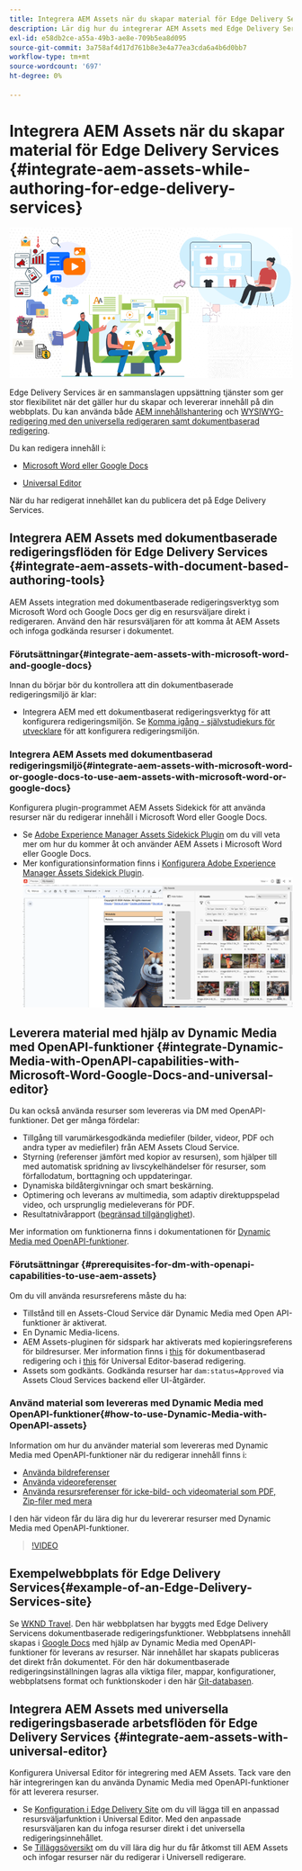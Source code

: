 ```yaml
---
title: Integrera AEM Assets när du skapar material för Edge Delivery Services
description: Lär dig hur du integrerar AEM Assets med Edge Delivery Services. Integreringen gör att du kan integrera AEM Assets med Microsoft Word och Google Docs, integrera AEM Assets med Universal Editor, integrera Dynamic Media med OpenAPI-funktioner med Universal Editor och integrera Dynamic Media med OpenAPI-funktioner med Microsoft Word och Google Docs.
exl-id: e58db2ce-a55a-49b3-ae8e-709b5ea8d095
source-git-commit: 3a758af4d17d761b8e3e4a77ea3cda6a4b6d0bb7
workflow-type: tm+mt
source-wordcount: '697'
ht-degree: 0%

---
```


# Integrera AEM Assets när du skapar material för Edge Delivery Services {#integrate-aem-assets-while-authoring-for-edge-delivery-services}

![EDS2](/help/assets/assets/EDS2.png)

Edge Delivery Services är en sammanslagen uppsättning tjänster som ger stor flexibilitet när det gäller hur du skapar och levererar innehåll på din webbplats. Du kan använda både [AEM innehållshantering](/help/sites-cloud/authoring/author-publish.md) och [WYSIWYG-redigering med den universella redigeraren samt dokumentbaserad redigering](https://experienceleague.adobe.com/en/docs/experience-manager-cloud-service/content/edge-delivery/wysiwyg-authoring/authoring).

Du kan redigera innehåll i:

* [Microsoft Word eller Google Docs](#integrate-aem-assets-with-document-based-authoring-tools)

* [Universal Editor](#integrate-aem-assets-with-universal-editor)

När du har redigerat innehållet kan du publicera det på Edge Delivery Services.

## Integrera AEM Assets med dokumentbaserade redigeringsflöden för Edge Delivery Services {#integrate-aem-assets-with-document-based-authoring-tools}

AEM Assets integration med dokumentbaserade redigeringsverktyg som Microsoft Word och Google Docs ger dig en resursväljare direkt i redigeraren. Använd den här resursväljaren för att komma åt AEM Assets och infoga godkända resurser i dokumentet.

### Förutsättningar{#integrate-aem-assets-with-microsoft-word-and-google-docs}

Innan du börjar bör du kontrollera att din dokumentbaserade redigeringsmiljö är klar:

* Integrera AEM med ett dokumentbaserat redigeringsverktyg för att konfigurera redigeringsmiljön. Se [Komma igång - självstudiekurs för utvecklare](https://www.aem.live/developer/tutorial) för att konfigurera redigeringsmiljön.

### Integrera AEM Assets med dokumentbaserad redigeringsmiljö{#integrate-aem-assets-with-microsoft-word-or-google-docs-to-use-aem-assets-with-microsoft-word-or-google-docs}

Konfigurera plugin-programmet AEM Assets Sidekick för att använda resurser när du redigerar innehåll i Microsoft Word eller Google Docs.

* Se [Adobe Experience Manager Assets Sidekick Plugin](https://www.aem.live/docs/aem-assets-sidekick-plugin#using-experience-manager-assets-for-website-authors) om du vill veta mer om hur du kommer åt och använder AEM Assets i Microsoft Word eller Google Docs.
* Mer konfigurationsinformation finns i [Konfigurera Adobe Experience Manager Assets Sidekick Plugin](https://www.aem.live/developer/configuring-aem-assets-sidekick-plugin).
  ![min-assets-sidebar](/help/assets/assets/my-assets-sidebar.png)

## Leverera material med hjälp av Dynamic Media med OpenAPI-funktioner {#integrate-Dynamic-Media-with-OpenAPI-capabilities-with-Microsoft-Word-Google-Docs-and-universal-editor}

Du kan också använda resurser som levereras via DM med OpenAPI-funktioner. Det ger många fördelar:

* Tillgång till varumärkesgodkända mediefiler (bilder, videor, PDF och andra typer av mediefiler) från AEM Assets Cloud Service.
* Styrning (referenser jämfört med kopior av resursen), som hjälper till med automatisk spridning av livscykelhändelser för resurser, som förfallodatum, borttagning och uppdateringar.
* Dynamiska bildåtergivningar och smart beskärning.
* Optimering och leverans av multimedia, som adaptiv direktuppspelad video, och ursprunglig medieleverans för PDF.
* Resultatnivårapport ([begränsad tillgänglighet](/help/assets/manage-reports-assets-view.md#dynamic-media-delivery-reports)).

Mer information om funktionerna finns i dokumentationen för [Dynamic Media med OpenAPI-funktioner](https://experienceleague.adobe.com/en/docs/experience-manager-cloud-service/content/assets/dynamicmedia/dynamic-media-open-apis/dynamic-media-open-apis-overview).

### Förutsättningar {#prerequisites-for-dm-with-openapi-capabilities-to-use-aem-assets}

Om du vill använda resursreferens måste du ha:

* Tillstånd till en Assets-Cloud Service där Dynamic Media med Open API-funktioner är aktiverat.
* En Dynamic Media-licens.
* AEM Assets-pluginen för sidspark har aktiverats med kopieringsreferens för bildresurser. Mer information finns i [this](https://www.aem.live/developer/configuring-aem-assets-sidekick-plugin#copymode) för dokumentbaserad redigering och i [this](https://developer.adobe.com/uix/docs/extension-manager/extension-developed-by-adobe/configurable-asset-picker/#extension-overview) för Universal Editor-baserad redigering.
* Assets som godkänts. Godkända resurser har `dam:status=Approved` via Assets Cloud Services backend eller UI-åtgärder.

### Använd material som levereras med Dynamic Media med OpenAPI-funktioner{#how-to-use-Dynamic-Media-with-OpenAPI-assets}

Information om hur du använder material som levereras med Dynamic Media med OpenAPI-funktioner när du redigerar innehåll finns i:

* [Använda bildreferenser](https://www.aem.live/docs/aem-assets-sidekick-plugin#using-image-references-when-authoring-content)
* [Använda videoreferenser](https://www.aem.live/docs/aem-assets-sidekick-plugin#using-video-references-when-authoring-content)
* [Använda resursreferenser för icke-bild- och videomaterial som PDF, Zip-filer med mera](https://www.aem.live/docs/aem-assets-sidekick-plugin#using-asset-references-for-pdf-zip-etc-when-authoring-content)

I den här videon får du lära dig hur du levererar resurser med Dynamic Media med OpenAPI-funktioner.

>[!VIDEO](https://video.tv.adobe.com/v/3441155)

## Exempelwebbplats för Edge Delivery Services{#example-of-an-Edge-Delivery-Services-site}

Se [WKND Travel](https://aem-dynamicmedia-demo--dm--hlxsites.aem.live/travel-hospitality/wknd-trvl-home). Den här webbplatsen har byggts med Edge Delivery Servicens dokumentbaserade redigeringsfunktioner. Webbplatsens innehåll skapas i [Google Docs](https://drive.google.com/drive/folders/1HCCHRWp4HJIXW_cUv5cRDQ5DzzqiZsXT) med hjälp av Dynamic Media med OpenAPI-funktioner för leverans av resurser. När innehållet har skapats publiceras det direkt från dokumentet. För den här dokumentbaserade redigeringsinställningen lagras alla viktiga filer, mappar, konfigurationer, webbplatsens format och funktionskoder i den här [Git-databasen](https://github.com/hlxsites/franklin-assets-selector/tree/aem-dynamicmedia-demo/blocks).

## Integrera AEM Assets med universella redigeringsbaserade arbetsflöden för Edge Delivery Services {#integrate-aem-assets-with-universal-editor}

Konfigurera Universal Editor för integrering med AEM Assets. Tack vare den här integreringen kan du använda Dynamic Media med OpenAPI-funktioner för att leverera resurser.

* Se [Konfiguration i Edge Delivery Site](https://developer.adobe.com/uix/docs/extension-manager/extension-developed-by-adobe/configurable-asset-picker/#configuration-in-edge-delivery-site) om du vill lägga till en anpassad resursväljarfunktion i Universal Editor. Med den anpassade resursväljaren kan du infoga resurser direkt i det universella redigeringsinnehållet.
* Se [Tilläggsöversikt](https://developer.adobe.com/uix/docs/extension-manager/extension-developed-by-adobe/configurable-asset-picker/#extension-overview) om du vill lära dig hur du får åtkomst till AEM Assets och infogar resurser när du redigerar i Universell redigerare.

